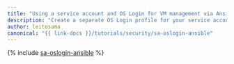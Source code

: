 ```yaml
---
title: "Using a service account and OS Login for VM management via Ansible"
description: "Create a separate OS Login profile for your service account for VM management via Ansible."
author: leitosama
canonical: "{{ link-docs }}/tutorials/security/sa-oslogin-ansible"
---
```


{% include [sa-oslogin-ansible](../../_tutorials/security/sa-oslogin-ansible.md) %}
